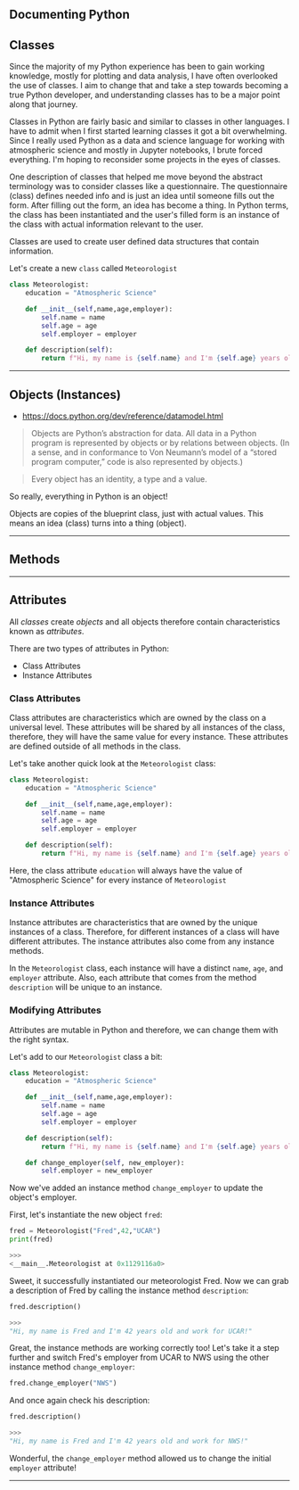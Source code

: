 Documenting Python
---

## Classes

Since the majority of my Python experience has been to gain working knowledge, mostly for plotting and data analysis, I have often overlooked the use of classes. I aim to change that and take a step towards becoming a true Python developer, and understanding classes has to be a major point along that journey.

Classes in Python are fairly basic and similar to classes in other languages. I have to admit when I first started learning classes it got a bit overwhelming. Since I really used Python as a data and science language for working with atmospheric science and mostly in Jupyter notebooks, I brute forced everything. I'm hoping to reconsider some projects in the eyes of classes.

One description of classes that helped me move beyond the abstract terminology was to consider classes like a questionnaire. The questionnaire (class) defines needed info and is just an idea until someone fills out the form. After filling out the form, an idea has become a thing. In Python terms, the class has been instantiated and the user's filled form is an instance of the class with actual information relevant to the user.

Classes are used to create user defined data structures that contain information.

Let's create a new ```class``` called ```Meteorologist```

~~~Python
class Meteorologist:
    education = "Atmospheric Science"

    def __init__(self,name,age,employer):
        self.name = name
        self.age = age
        self.employer = employer

    def description(self):
        return f"Hi, my name is {self.name} and I'm {self.age} years old and work for {self.employer}!"
~~~



---

## Objects (Instances)

* https://docs.python.org/dev/reference/datamodel.html
> Objects are Python’s abstraction for data. All data in a Python program is represented by objects or by relations between objects. (In a sense, and in conformance to Von Neumann’s model of a “stored program computer,” code is also represented by objects.)

> Every object has an identity, a type and a value.

So really, everything in Python is an object!

Objects are copies of the blueprint class, just with actual values. This means an idea (class) turns into a thing (object).

---

## Methods



---

## Attributes

All <em>classes</em> create <em>objects</em> and all objects therefore contain characteristics known as <em>attributes</em>.

There are two types of attributes in Python:

  - Class Attributes
  - Instance Attributes

### Class Attributes

Class attributes are characteristics which are owned by the class on a universal level. These attributes will be shared by all instances of the class, therefore, they will have the same value for every instance. These attributes are defined outside of all methods in the class.

Let's take another quick look at the ```Meteorologist``` class:

~~~Python
class Meteorologist:
    education = "Atmospheric Science"

    def __init__(self,name,age,employer):
        self.name = name
        self.age = age
        self.employer = employer

    def description(self):
        return f"Hi, my name is {self.name} and I'm {self.age} years old and work for {self.employer}!"
~~~

Here, the class attribute ```education``` will always have the value of "Atmospheric Science" for every instance of ```Meteorologist```

### Instance Attributes

Instance attributes are characteristics that are owned by the unique instances of a class. Therefore, for different instances of a class will have different attributes. The instance attributes also come from any instance methods.

In the ```Meteorologist``` class, each instance will have a distinct ```name```, ```age```, and ```employer``` attribute. Also, each attribute that comes from the method ```description``` will be unique to an instance.

### Modifying Attributes

Attributes are mutable in Python and therefore, we can change them with the right syntax.

Let's add to our ```Meteorologist``` class a bit:

~~~Python
class Meteorologist:
    education = "Atmospheric Science"

    def __init__(self,name,age,employer):
        self.name = name
        self.age = age
        self.employer = employer

    def description(self):
        return f"Hi, my name is {self.name} and I'm {self.age} years old and work for {self.employer}!"

    def change_employer(self, new_employer):
        self.employer = new_employer
~~~

Now we've added an instance method ```change_employer``` to update the object's employer.

First, let's instantiate the new object ```fred```:

~~~python
fred = Meteorologist("Fred",42,"UCAR")
print(fred)

>>>
<__main__.Meteorologist at 0x1129116a0>
~~~

Sweet, it successfully instantiated our meteorologist Fred. Now we can grab a description of Fred by calling the instance method ```description```:

~~~Python
fred.description()

>>>
"Hi, my name is Fred and I'm 42 years old and work for UCAR!"
~~~

Great, the instance methods are working correctly too! Let's take it a step further and switch Fred's employer from UCAR to NWS using the other instance method ```change_employer```:

~~~Python
fred.change_employer("NWS")
~~~

And once again check his description:

~~~python
fred.description()

>>>
"Hi, my name is Fred and I'm 42 years old and work for NWS!"
~~~

Wonderful, the ```change_employer``` method allowed us to change the initial ```employer``` attribute!

---
